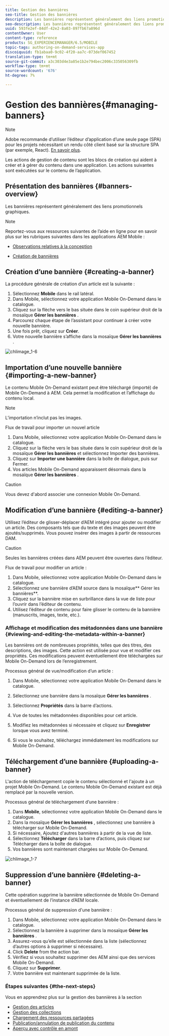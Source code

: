 ```yaml
---
title: Gestion des bannières
seo-title: Gestion des bannières
description: Les bannières représentent généralement des liens promotionnels graphiques. Consultez cette page pour en savoir plus.
seo-description: Les bannières représentent généralement des liens promotionnels graphiques. Consultez cette page pour en savoir plus.
uuid: 593fe2ef-84df-42e2-8a03-897fb67a896d
contentOwner: User
content-type: reference
products: SG_EXPERIENCEMANAGER/6.5/MOBILE
topic-tags: authoring-on-demand-services-app
discoiquuid: fb1abaa0-9c02-4f20-aa7c-073def067452
translation-type: tm+mt
source-git-commit: a3c303d4e3a85e1b2e794bec2006c335056309fb
workflow-type: tm+mt
source-wordcount: '676'
ht-degree: 7%

---
```



# Gestion des bannières{#managing-banners}

>[!NOTE]
>
>Adobe recommande d’utiliser l’éditeur d’application d’une seule page (SPA) pour les projets nécessitant un rendu côté client basé sur la structure SPA (par exemple, React). [En savoir plus](/help/sites-developing/spa-overview.md).

Les actions de gestion de contenu sont les blocs de création qui aident à créer et à gérer du contenu dans une application. Les actions suivantes sont exécutées sur le contenu de l’application.

## Présentation des bannières {#banners-overview}

Les bannières représentent généralement des liens promotionnels graphiques.

>[!NOTE]
>
>Reportez-vous aux ressources suivantes de l’aide en ligne pour en savoir plus sur les rubriques suivantes dans les applications AEM Mobile :
>
>* [Observations relatives à la conception](https://helpx.adobe.com/digital-publishing-solution/help/design-app.html)
   >
   >
* [Création de bannières](https://helpx.adobe.com/digital-publishing-solution/help/creating-banners.html)

>



## Création d’une bannière {#creating-a-banner}

La procédure générale de création d’un article est la suivante :

1. Sélectionnez **Mobile** dans le rail latéral.
1. Dans Mobile, sélectionnez votre application Mobile On-Demand dans le catalogue.
1. Cliquez sur la flèche vers le bas située dans le coin supérieur droit de la mosaïque **Gérer les bannières** .
1. Parcourez chaque étape de l’assistant pour continuer à créer votre nouvelle bannière.
1. Une fois prêt, cliquez sur **Créer**.
1. Votre nouvelle bannière s’affiche dans la mosaïque **Gérer les bannières** .

![chlimage_1-6](assets/chlimage_1-6.gif)

## Importation d’une nouvelle bannière {#importing-a-new-banner}

Le contenu Mobile On-Demand existant peut être téléchargé (importé) de Mobile On-Demand à AEM. Cela permet la modification et l’affichage du contenu local.

>[!NOTE]
>
>L’importation n’inclut pas les images.

Flux de travail pour importer un nouvel article

1. Dans Mobile, sélectionnez votre application Mobile On-Demand dans le catalogue.
1. Cliquez sur la flèche vers le bas située dans le coin supérieur droit de la mosaïque **Gérer les bannières** et sélectionnez Importer des bannières.
1. Cliquez sur **Importer une bannière** dans la boîte de dialogue, puis sur Fermer.
1. Vos articles Mobile On-Demand apparaissent désormais dans la mosaïque **Gérer les bannières** .

>[!CAUTION]
>
>Vous devez d&#39;abord associer une connexion Mobile On-Demand.

## Modification d’une bannière {#editing-a-banner}

Utilisez l’éditeur de glisser-déplacer d’AEM intégré pour ajouter ou modifier un article. Des composants tels que du texte et des images peuvent être ajoutés/supprimés. Vous pouvez insérer des images à partir de ressources DAM.

>[!CAUTION]
>
>Seules les bannières créées dans AEM peuvent être ouvertes dans l’éditeur.

Flux de travail pour modifier un article :

1. Dans Mobile, sélectionnez votre application Mobile On-Demand dans le catalogue.
1. Sélectionnez une bannière d’AEM source dans la mosaïque** Gérer les bannières**.
1. Cliquez sur la bannière mise en surbrillance dans la vue de liste pour l’ouvrir dans l’éditeur de contenu.
1. Utilisez l’éditeur de contenu pour faire glisser le contenu de la bannière (manuscrits, images, texte, etc.).

### Affichage et modification des métadonnées dans une bannière {#viewing-and-editing-the-metadata-within-a-banner}

Les bannières ont de nombreuses propriétés, telles que des titres, des descriptions, des images. Cette action est utilisée pour vue et modifier ces propriétés. Ces modifications peuvent éventuellement être téléchargées sur Mobile On-Demand lors de l’enregistrement.

Processus général de vue/modification d’un article :

1. Dans Mobile, sélectionnez votre application Mobile On-Demand dans le catalogue.
1. Sélectionnez une bannière dans la mosaïque **Gérer les bannières** .

1. Sélectionnez **Propriétés** dans la barre d’actions.
1. Vue de toutes les métadonnées disponibles pour cet article.
1. Modifiez les métadonnées si nécessaire et cliquez sur **Enregistrer** lorsque vous avez terminé.
1. Si vous le souhaitez, téléchargez immédiatement les modifications sur Mobile On-Demand.

## Téléchargement d’une bannière {#uploading-a-banner}

L&#39;action de téléchargement copie le contenu sélectionné et l&#39;ajoute à un projet Mobile On-Demand. Le contenu Mobile On-Demand existant est déjà remplacé par la nouvelle version.

Processus général de téléchargement d’une bannière :

1. Dans **Mobile**, sélectionnez votre application Mobile On-Demand dans le catalogue.
1. Dans la mosaïque **Gérer les bannières** , sélectionnez une bannière à télécharger sur Mobile On-Demand.
1. Si nécessaire, Ajoutez d&#39;autres bannières à partir de la vue de liste.
1. Sélectionnez **Télécharger** dans la barre d’actions, puis cliquez sur Télécharger dans la boîte de dialogue.
1. Vos bannières sont maintenant chargées sur Mobile On-Demand.

![chlimage_1-7](assets/chlimage_1-7.gif)

## Suppression d’une bannière {#deleting-a-banner}

Cette opération supprime la bannière sélectionnée de Mobile On-Demand et éventuellement de l’instance d’AEM locale.

Processus général de suppression d&#39;une bannière :

1. Dans Mobile, sélectionnez votre application Mobile On-Demand dans le catalogue.
1. Sélectionnez la bannière à supprimer dans la mosaïque **Gérer les bannières** .
1. Assurez-vous qu’elle est sélectionnée dans la liste (sélectionnez d’autres options à supprimer si nécessaire).
1. Click **Delete** from the action bar.
1. Vérifiez si vous souhaitez supprimer des AEM ainsi que des services Mobile On-Demand.
1. Cliquez sur **Supprimer**.
1. Votre bannière est maintenant supprimée de la liste.

### Étapes suivantes {#the-next-steps}

Vous en apprendrez plus sur la gestion des bannières à la section

* [Gestion des articles](/help/mobile/mobile-on-demand-managing-articles.md)
* [Gestion des collections](/help/mobile/mobile-on-demand-managing-collections.md)
* [Chargement des ressources partagées](/help/mobile/mobile-on-demand-shared-resources.md)
* [Publication/annulation de publication du contenu](/help/mobile/mobile-on-demand-publishing-unpublishing.md)
* [Aperçu avec contrôle en amont](/help/mobile/aem-mobile-manage-ondemand-services.md)
